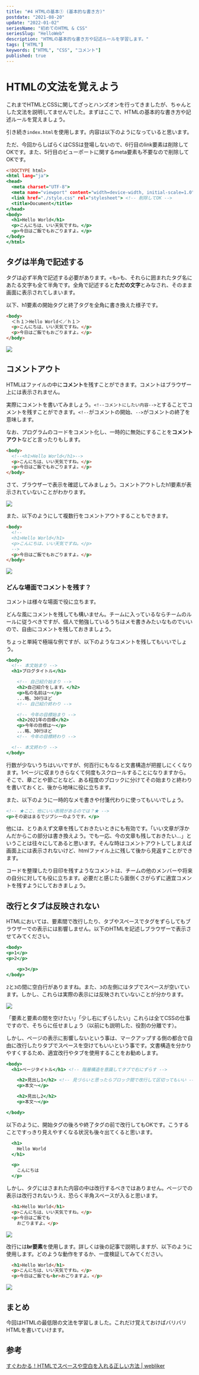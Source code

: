 ```yaml
---
title: "#4 HTMLの基本① (基本的な書き方)"
postdate: "2021-08-20"
update: "2022-01-02"
seriesName: "初めてのHTML & CSS"
seriesSlug: "HelloWeb"
description: "HTMLの基本的な書き方や記述ルールを学習します。"
tags: ["HTML"]
keywords: ["HTML", "CSS", "コメント"]
published: true
---
```


# HTMLの文法を覚えよう

これまでHTMLとCSSに関してざっとハンズオンを行ってきましたが、ちゃんとした文法を説明してませんでした。まずはここで、HTMLの基本的な書き方や記述ルールを覚えましょう。

引き続き`index.html`を使用します。内容は以下のようになっていると思います。

ただ、今回からしばらくはCSSは登場しないので、6行目のlink要素は削除してOKです。また、5行目のビューポートに関するmeta要素も不要なので削除してOKです。

```html{6}:title=index.html
<!DOCTYPE html>
<html lang="ja">
<head>
  <meta charset="UTF-8">
  <meta name="viewport" content="width=device-width, initial-scale=1.0"> <!-- 削除してOK -->
  <link href="./style.css" rel="stylesheet"> <!-- 削除してOK -->
  <title>Document</title>
</head>
<body>
  <h1>Hello World</h1>
  <p>こんにちは、いい天気ですね。</p>
  <p>今日はご飯でもおごりますよ。</p>
</body>
</html>
```

## タグは半角で記述する

タグは必ず半角で記述する必要があります。`<`も`>`も、それらに囲まれたタグ名にあたる文字も全て半角です。全角で記述すると**ただの文字**とみなされ、そのまま画面に表示されてしまいます。

以下、h1要素の開始タグと終了タグを全角に書き換えた様子です。

```html
<body>
  ＜ｈ１＞Hello World＜／ｈ１＞
  <p>こんにちは、いい天気ですね。</p>
  <p>今日はご飯でもおごりますよ。</p>
</body>
```

<img src="./images/image01.png" />

## コメントアウト

HTMLはファイルの中に**コメント**を残すことができます。コメントはブラウザー上には表示されません。

実際にコメントを書いてみましょう。`<!--コメントにしたい内容-->`とすることでコメントを残すことができます。`<!--`がコメントの開始、`-->`がコメントの終了を意味します。

なお、プログラムのコードをコメント化し、一時的に無効にすることを**コメントアウト**などと言ったりもします。

```html
<body>
  <!--<h1>Hello World</h1>-->
  <p>こんにちは、いい天気ですね。</p>
  <p>今日はご飯でもおごりますよ。</p>
</body>
```

さて、ブラウザーで表示を確認してみましょう。コメントアウトしたh1要素が表示されていないことがわかります。

<img src="./images/image02.png" />

また、以下のようにして複数行をコメントアウトすることもできます。

```html
<body>
  <!--
  <h1>Hello World</h1>
  <p>こんにちは、いい天気ですね。</p>
  -->
  <p>今日はご飯でもおごりますよ。</p>
</body>
```

<img src="./images/image03.png" />

### どんな場面でコメントを残す？

コメントは様々な場面で役に立ちます。

どんな風にコメントを残しても構いません。チームに入っているならチームのルールに従うべきですが、個人で勉強しているうちはメモ書きみたいなものでいいので、自由にコメントを残しておきましょう。

ちょっと単純で極端な例ですが、以下のようなコメントを残してもいいでしょう。

```html:title=sample.html
<body>
  <!-- 本文始まり -->
  <h1>ブログタイトル</h1>

    <!-- 自己紹介始まり -->
    <h2>自己紹介をします。</h2>
    <p>私の名前は～</p>
    ...略、30行ほど
    <!-- 自己紹介終わり -->

    <!-- 今年の目標始まり -->
    <h2>2021年の目標</h2>
    <p>今年の目標は～</p>
    ...略、30行ほど
    <!-- 今年の目標終わり -->

  <!-- 本文終わり -->
</body>
```

行数が少ないうちはいいですが、何百行にもなると文書構造が把握しにくくなります。1ページに収まりきらなくて何度もスクロールすることになりますから。そこで、章ごとや節ごとなど、ある程度のブロックに分けてその始まりと終わりを書いておくと、後から地味に役に立ちます。

また、以下のように一時的なメモ書きや付箋代わりに使ってもいいでしょう。

```html:title=sample.html
<!-- ★ここ、他にいい表現があるのでは？★ -->
<p>その姿はまるでジプシーのようです。</p>
```

他には、とりあえず文章を残しておきたいときにも有効です。「いい文章が浮かんだからこの部分は書き換えよう。でも一応、今の文章も残しておきたい…」ということは往々にしてあると思います。そんな時はコメントアウトしてしまえば画面上には表示されないけど、htmlファイル上に残して後から見返すことができます。

コードを整理したり目印を残すようなコメントは、チームの他のメンバーや将来の自分に対しても役に立ちます。必要だと感じたら面倒くさがらずに適宜コメントを残すようにしておきましょう。

## 改行とタブは反映されない

HTMLにおいては、要素間で改行したり、タブやスペースでタグをずらしてもブラウザーでの表示には影響しません。以下のHTMLを記述しブラウザーで表示させてみてください。

```html:title=sample.html
<body>
<p>1</p>
<p>2</p>

	<p>3</p>
</body>
```

`2`と`3`の間に空白行がありますね。また、`3`の左側にはタブでスペースが空いています。しかし、これらは実際の表示には反映されていないことが分かります。

<img src="./images/image04.png" />

「要素と要素の間を空けたい」「少し右にずらしたい」これらは全てCSSの仕事ですので、そちらに任せましょう（以前にも説明した、役割の分離です）。

しかし、ページの表示に影響しないという事は、マークアップする側の都合で自由に改行したりタブでスペースを空けてもいいという事です。文書構造を分かりやすくするため、適宜改行やタブを使用することをお勧めします。

```html:title=sample.html
<body>
  <h1>ページタイトル</h1> <!-- 階層構造を意識してタブで右にずらす -->

    <h2>見出し1</h2> <!-- 見づらいと思ったらブロック間で改行して区切ってもいい -->
    <p>本文～</p>

    <h2>見出し2</h2>
    <p>本文～</p>

</body>
```

以下のように、開始タグの後ろや終了タグの前で改行してもOKです。こうすることですっきり見えやすくなる状況も後々出てくると思います。

```html:title=sample.html
  <h1>
    Hello World
  </h1>

  <p>
    こんにちは
  </p>
```

しかし、タグにはさまれた内容の中は改行するべきではありません。ページでの表示は改行されないうえ、恐らく半角スペースが入ると思います。

```html
  <h1>Hello World</h1>
  <p>こんにちは、いい天気ですね。</p>
  <p>今日はご飯でも
    おごりますよ。</p>
```

<img src="./images/image05.png" />

改行には**br要素**を使用します。詳しくは後の記事で説明しますが、以下のように使用します。どのような動作をするか、一度検証してみてください。

```html
  <h1>Hello World</h1>
  <p>こんにちは、いい天気ですね。</p>
  <p>今日はご飯でも<br>おごりますよ。</p>
```

<img src="./images/image06.png" />

## まとめ

今回はHTMLの最低限の文法を学習しました。これだけ覚えておけばバリバリHTMLを書いていけます。

## 参考

[すぐわかる！HTMLでスペースや空白を入れる正しい方法 | webliker](https://webliker.info/03847/)


